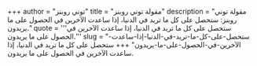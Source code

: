 +++
author = "توني روبنز"
title = "مقولة توني روبنز"
description = "مقولة توني روبنز: ستحصل على كل ما تريد في الدنيا، إذا ساعدت الآخرين في الحصول على ما يريدون."
quote = '''ستحصل على كل ما تريد في الدنيا، إذا ساعدت الآخرين في الحصول على ما يريدون.'''
slug = "ستحصل-على-كل-ما-تريد-في-الدنيا-إذا-ساعدت-الآخرين-في-الحصول-على-ما-يريدون"
+++
ستحصل على كل ما تريد في الدنيا، إذا ساعدت الآخرين في الحصول على ما يريدون.

